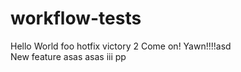 # workflow-tests
Hello World
foo hotfix
victory 2
Come on!
Yawn!!!!asd\
New feature
asas
asas
iii
pp